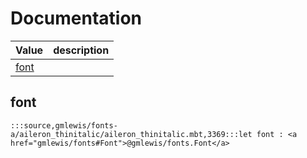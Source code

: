 # Documentation
|Value|description|
|---|---|
|[font](#font)||

## font

```moonbit
:::source,gmlewis/fonts-a/aileron_thinitalic/aileron_thinitalic.mbt,3369:::let font : <a href="gmlewis/fonts#Font">@gmlewis/fonts.Font</a>
```

